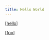 ```yaml
---
title: Hello World
---
```


[[hello]]

[[foo]]

[//begin]: # "Autogenerated link references for markdown compatibility"
[hello]: hello "Hello World"
[foo]: foo "Foo"
[//end]: # "Autogenerated link references"